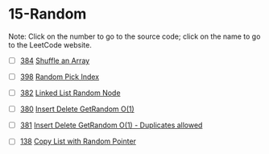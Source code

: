 # 15-Random
Note: Click on the number to go to the source code; click on the name to go to the LeetCode website.

- [ ] [384](384_Shuffle_an_Array.cpp) [Shuffle an Array](https://leetcode.com/problems/shuffle-an-array/)

- [ ] [398](398_Random_Pick_Index.cpp) [Random Pick Index](https://leetcode.com/problems/random-pick-index/)

- [ ] [382](382_Linked_List_Random_Node.cpp) [Linked List Random Node](https://leetcode.com/problems/linked-list-random-node/)

- [ ] [380](380_Insert_Delete_GetRandom_O(1).cpp) [Insert Delete GetRandom O(1)](https://leetcode.com/problems/insert-delete-getrandom-o1/)

- [ ] [381](381_Insert_Delete_GetRandom_O(1)_-_Duplicates_allowed.cpp) [Insert Delete GetRandom O(1) - Duplicates allowed](https://leetcode.com/problems/insert-delete-getrandom-o01-duplicates-allowed/)

- [ ] [138](138_Copy_List_with_Random_Pointer.cpp) [Copy List with Random Pointer](https://leetcode.com/problems/copy-list-with-random-pointer/)
